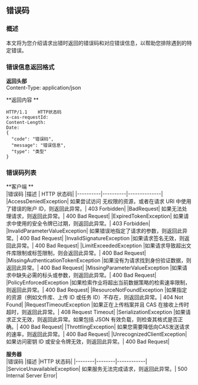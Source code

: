 ## 错误码
### 概述
本文将为您介绍请求出错时返回的错误码和对应错误信息，以帮助您排除遇到的特定错误。

### 错误信息返回格式
**返回头部**  
Content-Type: application/json

**返回内容 **  

	HTTP/1.1    HTTP状态码
	x-cas-requestId: 
	Content-Length: 
	Date: 
	{
	  "code": "错误码",
	  "message": "错误信息",
	  "type": "类型"
	}



### 错误码列表
**客户端 **   
|错误码	   |描述  |	HTTP 状态码|
|----------|----------|--------------|
|AccessDeniedException|	如果尝试访问 无权限的资源，或者在请求 URI 中使用了错误的账户 ID，则返回此异常。|	403 Forbidden|
|BadRequest|	如果无法处理请求，则返回此异常。|	400 Bad Request|
|ExpiredTokenException|	如果请求中使用的安全令牌已过期，则返回此异常。|	403 Forbidden|
|InvalidParameterValueException|	如果错误地指定了请求的参数，则返回此异常。|	400 Bad Request|
|InvalidSignatureException	|如果请求签名无效，则返回此异常。|	400 Bad Request|
|LimitExceededException	|如果请求导致超出文件库限制或标签限制，则会返回此异常。|	400 Bad Request|
|MissingAuthenticationTokenException	|如果没有为请求找到身份验证数据，则返回此异常。|	400 Bad Request|
|MissingParameterValueException	|如果请求中缺失必需的标头或参数，则返回此异常。|	400 Bad Request|
|PolicyEnforcedException	|如果检索作业将超出当前数据策略的检索速率限制，则返回此异常。|	400 Bad Request|
|ResourceNotFoundException	|如果指定的资源（例如文件库、上传 ID 或任务 ID）不存在，则返回此异常。|	404 Not Found|
|RequestTimeoutException	|如果正在上传档案并且 CAS 在接收上传时超时，则返回此异常。|	408 Request Timeout|
|SerializationException	|如果请求正文无效，则返回此异常。如果包括 JSON 有效负载，则检查其格式是否正确。|	400 Bad Request|
|ThrottlingException|	如果您需要降低向CAS发送请求的速率，则返回此异常。|	400 Bad Request|
|UnrecognizedClientException|如果访问密钥 ID 或安全令牌无效，则返回此异常。|	400 Bad Request|
		

**服务器**  
|错误码	|描述	|HTTP 状态码|
|--------|--------|------------|
|ServiceUnavailableException|	如果服务无法完成请求，则返回此异常。|	500 Internal Server Error|

